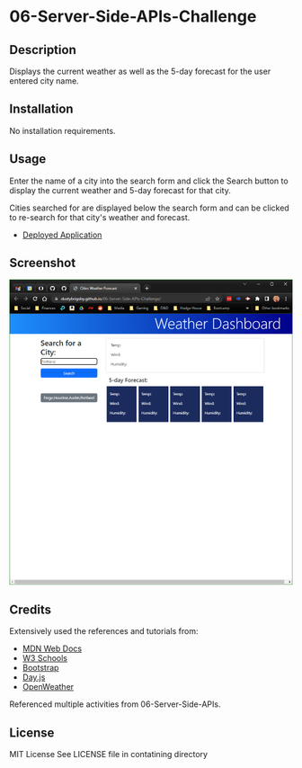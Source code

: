 # 06-Server-Side-APIs-Challenge

## Description

Displays the current weather as well as the 5-day forecast for the user entered city name.

## Installation

No installation requirements.

## Usage

Enter the name of a city into the search form and click the Search button to display the current weather and 5-day forecast for that city.

Cities searched for are displayed below the search form and can be clicked to re-search for that city's weather and forecast.

- [Deployed Application](https://dustybrigsby.github.io/06-Server-Side-APIs-Challenge/)

## Screenshot

![Screen shot of the Weather Dashboard](assets/images/weather-dashboard.png)

## Credits

Extensively used the references and tutorials from:

- [MDN Web Docs](https://developer.mozilla.org/en-US/docs/Web/JavaScript)
- [W3 Schools](https://www.w3schools.com/jsref/default.asp)
- [Bootstrap](https://getbootstrap.com/docs/5.3/getting-started/introduction/)
- [Day.js](https://day.js.org/en/)
- [OpenWeather](https://openweathermap.org/api)

Referenced multiple activities from 06-Server-Side-APIs.

## License

MIT License
See LICENSE file in contatining directory

